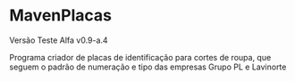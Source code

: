 # MavenPlacas

Versão Teste Alfa v0.9-a.4

Programa criador de placas de identificação para cortes de roupa, que seguem o padrão de numeração e tipo das empresas Grupo PL e Lavinorte

